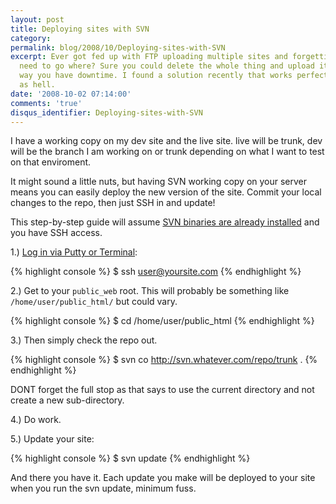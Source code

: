 ```yaml
---
layout: post
title: Deploying sites with SVN
category: 
permalink: blog/2008/10/Deploying-sites-with-SVN
excerpt: Ever got fed up with FTP uploading multiple sites and forgetting which files
  need to go where? Sure you could delete the whole thing and upload it all, but that
  way you have downtime. I found a solution recently that works perfectly and is quick
  as hell.
date: '2008-10-02 07:14:00'
comments: 'true'
disqus_identifier: Deploying-sites-with-SVN
---
```


I have a working copy on my dev site and the live site. live will be trunk, dev will be the branch I am working on or trunk depending on what I want to test on that enviroment.

It might sound a little nuts, but having SVN working copy on your server means you can easily deploy the new version of the site. Commit your local changes to the repo, then just SSH in and update!

This step-by-step guide will assume [SVN binaries are already installed](http://blog.andrewbeacock.com/2005/08/installing-subversion-svn-on-linux.html) and you have SSH access.

1.) [Log in via Putty or Terminal](http://intranet.cs.man.ac.uk/software/cs-ssh/cs-ssh-ref.php):

{% highlight console %}
$ ssh user@yoursite.com
{% endhighlight %}

2.) Get to your `public_web` root. This will probably be something like `/home/user/public_html/` but could vary.

{% highlight console %}
$ cd /home/user/public\_html
{% endhighlight %}

3.) Then simply check the repo out.

{% highlight console %}
$ svn co http://svn.whatever.com/repo/trunk .
{% endhighlight %}

DONT forget the full stop as that says to use the current directory and not create a new sub-directory.

4.) Do work.

5.) Update your site:

{% highlight console %}
$ svn update
{% endhighlight %}

And there you have it. Each update you make will be deployed to your site when you run the svn update, minimum fuss.

